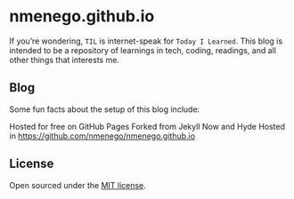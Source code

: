 # nmenego.github.io

If you’re wondering, `TIL` is internet-speak for `Today I Learned`. This blog is intended to be a repository of learnings in tech, coding, readings, and all other things that interests me.

## Blog
Some fun facts about the setup of this blog include:

Hosted for free on GitHub Pages
Forked from Jekyll Now and Hyde
Hosted in https://github.com/nmenego/nmenego.github.io

## License

Open sourced under the [MIT license](LICENSE.md).
